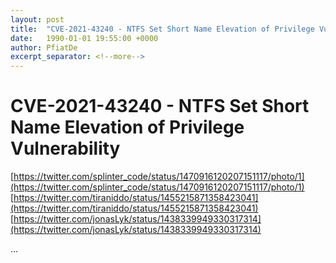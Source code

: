 ```yaml
---
layout: post
title:  "CVE-2021-43240 - NTFS Set Short Name Elevation of Privilege Vulnerability"
date:   1990-01-01 19:55:00 +0000
author: PfiatDe
excerpt_separator: <!--more-->
---
```


# CVE-2021-43240 - NTFS Set Short Name Elevation of Privilege Vulnerability
[https://twitter.com/splinter_code/status/1470916120207151117/photo/1](https://twitter.com/splinter_code/status/1470916120207151117/photo/1)
[https://twitter.com/tiraniddo/status/1455215871358423041](https://twitter.com/tiraniddo/status/1455215871358423041)
[https://twitter.com/jonasLyk/status/1438339949330317314](https://twitter.com/jonasLyk/status/1438339949330317314)

...
<!--more-->
